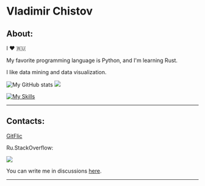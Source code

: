 # Vladimir Chistov
## About:

I ❤️ 🇷🇺

My favorite programming language is Python, and I'm learning Rust.

I like data mining and data visualization.

![My GitHub stats](https://github-readme-stats.vercel.app/api?username=wchistow&show_icons=true&theme=transparent) <picture><source srcset="https://github-readme-stats-git-masterrstaa-rickstaa.vercel.app/api/top-langs/?username=wchistow&layout=compact&theme=dark" media="(prefers-color-scheme: dark)"><img src="https://github-readme-stats-git-masterrstaa-rickstaa.vercel.app/api/top-langs/?username=wchistow&layout=compact"></picture>

[![My Skills](https://skillicons.dev/icons?i=python,rust,linux,mint,django,git,stackoverflow,github,githubactions,markdown,bash,regex,idea,pycharm,vscode,sublime&perline=8)](https://skillicons.dev)

---

## Contacts:

[GitFlic](https://gitflic.ru/user/wchistow)

Ru.StackOverflow:

<a href="https://ru.stackoverflow.com/users/507426/wchistow">
  <picture>
    <source srcset="https://ru.stackoverflow.com/users/flair/507426.png?theme=dark" media="(prefers-color-scheme: dark)">
    <img src="https://ru.stackoverflow.com/users/flair/507426.png">
  </picture>
</a>

You can write me in discussions [here](https://github.com/wchistow/wchistow/discussions/1).

---
